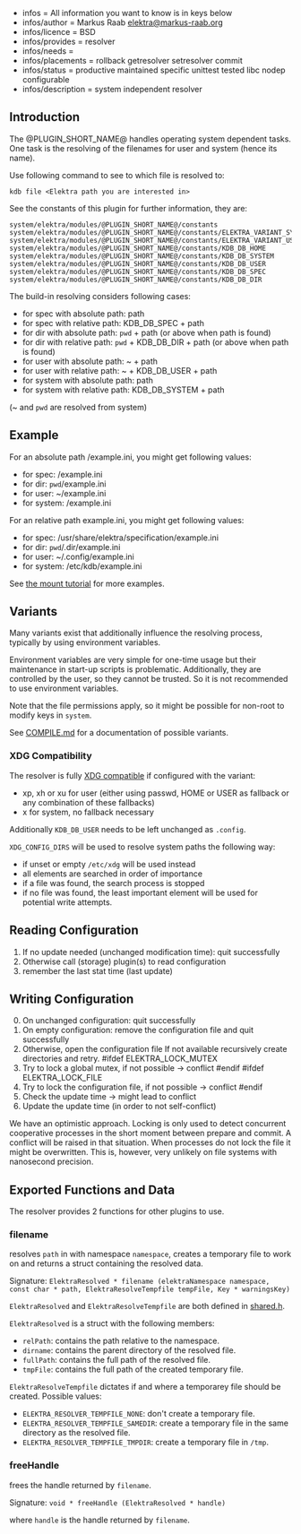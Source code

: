 - infos = All information you want to know is in keys below
- infos/author = Markus Raab <elektra@markus-raab.org>
- infos/licence = BSD
- infos/provides = resolver
- infos/needs =
- infos/placements = rollback getresolver setresolver commit
- infos/status = productive maintained specific unittest tested libc nodep configurable
- infos/description = system independent resolver

## Introduction

The @PLUGIN_SHORT_NAME@ handles operating system dependent tasks.
One task is the resolving of the filenames for user and system (hence its name).

Use following command to see to which file is resolved to:

    kdb file <Elektra path you are interested in>

See the constants of this plugin for further information, they are:

    system/elektra/modules/@PLUGIN_SHORT_NAME@/constants
    system/elektra/modules/@PLUGIN_SHORT_NAME@/constants/ELEKTRA_VARIANT_SYSTEM
    system/elektra/modules/@PLUGIN_SHORT_NAME@/constants/ELEKTRA_VARIANT_USER
    system/elektra/modules/@PLUGIN_SHORT_NAME@/constants/KDB_DB_HOME
    system/elektra/modules/@PLUGIN_SHORT_NAME@/constants/KDB_DB_SYSTEM
    system/elektra/modules/@PLUGIN_SHORT_NAME@/constants/KDB_DB_USER
    system/elektra/modules/@PLUGIN_SHORT_NAME@/constants/KDB_DB_SPEC
    system/elektra/modules/@PLUGIN_SHORT_NAME@/constants/KDB_DB_DIR

The build-in resolving considers following cases:

- for spec with absolute path: path
- for spec with relative path: KDB_DB_SPEC + path
- for dir with absolute path: `pwd` + path (or above when path is found)
- for dir with relative path: `pwd` + KDB_DB_DIR + path (or above when path is found)
- for user with absolute path: ~ + path
- for user with relative path: ~ + KDB_DB_USER + path
- for system with absolute path: path
- for system with relative path: KDB_DB_SYSTEM + path

(~ and `pwd` are resolved from system)

## Example

For an absolute path /example.ini, you might get following values:

- for spec: /example.ini
- for dir: `pwd`/example.ini
- for user: ~/example.ini
- for system: /example.ini


For an relative path example.ini, you might get following values:

- for spec: /usr/share/elektra/specification/example.ini
- for dir: `pwd`/.dir/example.ini
- for user: ~/.config/example.ini
- for system: /etc/kdb/example.ini

See [the mount tutorial](/doc/tutorials/mount.md) for more examples.


## Variants

Many variants exist that additionally influence the resolving
process, typically by using environment variables.

Environment variables are very simple for one-time usage but their
maintenance in start-up scripts is problematic. Additionally, they
are controlled by the user, so they cannot be trusted. So it is not
recommended to use environment variables.

Note that the file permissions apply, so it might be possible for
non-root to modify keys in `system`.

See [COMPILE.md](/doc/COMPILE.md) for a documentation of possible
variants.


### XDG Compatibility

The resolver is fully [XDG compatible](http://standards.freedesktop.org/basedir-spec/basedir-spec-latest.html)
if configured with the variant:

- xp, xh or xu for user (either using passwd, HOME or USER as fallback
  or any combination of these fallbacks)
- x for system, no fallback necessary

Additionally `KDB_DB_USER` needs to be left unchanged as `.config`.

`XDG_CONFIG_DIRS` will be used to resolve system paths the following
way:

- if unset or empty `/etc/xdg` will be used instead
- all elements are searched in order of importance
 - if a file was found, the search process is stopped
 - if no file was found, the least important element will be used for
   potential write attempts.

## Reading Configuration

1. If no update needed (unchanged modification time): quit successfully
2. Otherwise call (storage) plugin(s) to read configuration
3. remember the last stat time (last update)

## Writing Configuration

0. On unchanged configuration: quit successfully
1. On empty configuration: remove the configuration file and quit successfully
2. Otherwise, open the configuration file
     If not available recursively create directories and retry.
#ifdef ELEKTRA_LOCK_MUTEX
3. Try to lock a global mutex, if not possible -> conflict
#endif
#ifdef ELEKTRA_LOCK_FILE
4. Try to lock the configuration file, if not possible -> conflict
#endif
5. Check the update time -> might lead to conflict
6. Update the update time (in order to not self-conflict)

We have an optimistic approach. Locking is only used to detect concurrent
cooperative processes in the short moment between prepare and commit.
A conflict will be raised in that situation.  When processes do not lock
the file it might be overwritten. This is, however, very unlikely on
file systems with nanosecond precision.


## Exported Functions and Data

The resolver provides 2 functions for other plugins to use.

### filename

resolves `path` in with namespace `namespace`, creates a temporary file to work on and returns a struct containing the resolved data.

Signature:
    `ElektraResolved * filename (elektraNamespace namespace, const char * path, ElektraResolveTempfile tempFile, Key * warningsKey)`

`ElektraResolved` and `ElektraResolveTempfile` are both defined in [shared.h](shared.h). 

`ElektraResolved` is a struct with the following members:
 - `relPath`: contains the path relative to the namespace.
 - `dirname`: contains the parent directory of the resolved file.
 - `fullPath`: contains the full path of the resolved file.
 - `tmpFile`: contains the full path of the created temporary file.

`ElektraResolveTempfile` dictates if and where a temporarey file should be created. Possible values:
 - `ELEKTRA_RESOLVER_TEMPFILE_NONE`: don't create a temporary file.
 - `ELEKTRA_RESOLVER_TEMPFILE_SAMEDIR`: create a temporary file in the same directory as the resolved file.
 - `ELEKTRA_RESOLVER_TEMPFILE_TMPDIR`: create a temporary file in `/tmp`.

### freeHandle

frees the handle returned by `filename`.

Signature:
    `void * freeHandle (ElektraResolved * handle)`

where `handle` is the handle returned by `filename`.
